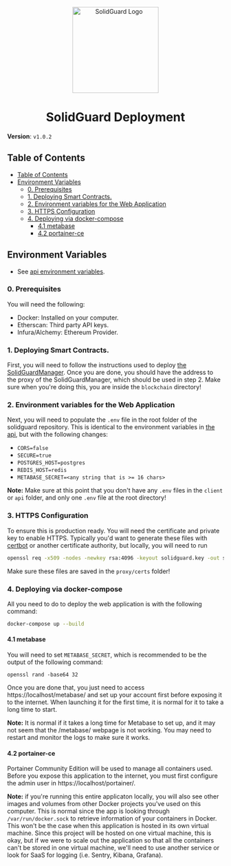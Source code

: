 <div align="center">
  <p align="center">
    <img src="./img/solidguard-v1.png" width="200" alt="SolidGuard Logo"/>
  </p>
<h1>SolidGuard Deployment</h1>
</div>

**Version**: `v1.0.2`

## Table of Contents
- [Table of Contents](#table-of-contents)
- [Environment Variables](#environment-variables)
  - [0. Prerequisites](#0-prerequisites)
  - [1. Deploying Smart Contracts.](#1-deploying-smart-contracts)
  - [2. Environment variables for the Web Application](#2-environment-variables-for-the-web-application)
  - [3. HTTPS Configuration](#3-https-configuration)
  - [4. Deploying via docker-compose](#4-deploying-via-docker-compose)
    - [4.1 metabase](#41-metabase)
    - [4.2 portainer-ce](#42-portainer-ce)

## Environment Variables
* See [api environment variables](api.md#environment-variables).

### 0. Prerequisites
You will need the following:
* Docker: Installed on your computer.
* Etherscan: Third party API keys.
* Infura/Alchemy: Ethereum Provider.

### 1. Deploying Smart Contracts.
First, you will need to follow the instructions used to deploy [the SolidGuardManager](./docs/blockchain.md). Once you are done, you should have the address to the proxy of the SolidGuardManager, which should be used in step 2. Make sure when you're doing this, you are inside the `blockchain` directory!

### 2. Environment variables for the Web Application
Next, you will need to populate the `.env` file in the root folder of the solidguard repository. This is identical to the environment variables in [the api](./docs/api.md#environment-variables), but with the following changes:
 * `CORS=false`
 * `SECURE=true`
 * `POSTGRES_HOST=postgres`
 * `REDIS_HOST=redis`
 * `METABASE_SECRET=<any string that is >= 16 chars>`

**Note:** Make sure at this point that you don't have any `.env` files in the `client` or `api` folder, and only one `.env` file at the root directory!

### 3. HTTPS Configuration
To ensure this is production ready. You will need the certificate and private key to enable HTTPS. Typically you'd want to generate these files with [certbot](https://certbot.eff.org/) or another certificate authority, but locally, you will need to run
```bash
openssl req -x509 -nodes -newkey rsa:4096 -keyout solidguard.key -out solidguard.crt
```
Make sure these files are saved in the `proxy/certs` folder!

### 4. Deploying via docker-compose
All you need to do to deploy the web application is with the following command:
```bash
docker-compose up --build
```
#### 4.1 metabase

You will need to set `METABASE_SECRET`, which is recommended to be the output of the following command:
```
openssl rand -base64 32
```

Once you are done that, you just need to access https://localhost/metabase/ and set up your account first before exposing it to the internet. When launching it for the first time, it is normal for it to take a long time to start.

**Note:** It is normal if it takes a long time for Metabase to set up, and it may not seem that the /metabase/ webpage is not working. You may need to restart and monitor the logs to make sure it works.

#### 4.2 portainer-ce

Portainer Community Edition will be used to manage all containers used. Before you expose this application to the internet, you must first configure the admin user in https://localhost/portainer/. 

**Note:** if you're running this entire applicaton locally, you will also see other images and volumes from other Docker projects you've used on this computer. This is normal since the app is looking through `/var/run/docker.sock` to retrieve information of your containers in Docker. This won't be the case when this application is hosted in its own virtual machine. Since this project will be hosted on one virtual machine, this is okay, but if we were to scale out the application so that all the containers can't be stored in one virtual machine, we'll need to use another service or look for SaaS for logging (i.e. Sentry, Kibana, Grafana).
